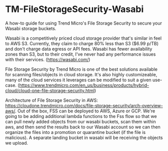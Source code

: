 # TM-FileStorageSecurity-Wasabi
A how-to guide for using Trend Micro's File Storage Security to secure your Wasabi storage buckets.

Wasabi is a competitively priced cloud storage provider that's similar in feel to AWS S3. Currently, they claim to charge 80% less than S3 ($6.99 p/TB) and don't charge data egress or API fees. Wasabi has fewer availability zones than S3, but to their credit, I've never had any performance issues with their services. (https://wasabi.com/)

File Storage Security by Trend Micro is one of the best solutions available for scanning files/objects in cloud storage. It's also highly customizeable, many of the cloud services it leverages can be modified to suit a given use-case. (https://www.trendmicro.com/en_us/business/products/hybrid-cloud/cloud-one-file-storage-security.html)

Architecture of File Storage Security in AWS: https://cloudone.trendmicro.com/docs/file-storage-security/arch-overview-aws/. Out of the box, FSS can be deployed to AWS, Azure or GCP. We're going to be adding additional lambda functions to the Fss flow so that we can pull newly added objects from our wasabi buckets, scan them within aws, and then send the results back to our Wasabi account so we can then organize the files into a promotion or quarantine bucket (if the file is malicious). A separate landing bucket in wasabi will be receiving the objects we upload. 


